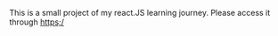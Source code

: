 This is a small project of my react.JS learning journey. Please access it through [https;/](https://aurakris.github.io/recipehub-app/)
